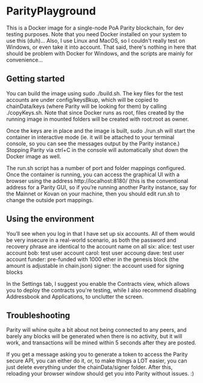 # ParityPlayground

This is a Docker image for a single-node PoA Parity blockchain, for dev testing purposes. Note that you need Docker installed on your system to use this (duh)... Also, I use Linux and MacOS, so I couldn't really test on Windows, or even take it into account. That said, there's nothing in here that should be problem with Docker for Windows, and the scripts are mainly for convenience...

## Getting started

You can build the image using sudo ./build.sh. The key files for the test accounts are under config/keysBkup, which will be copied to chainData/keys (where Parity will be looking for them) by calling ./copyKeys.sh. Note that since Docker runs as root, files created by the running image in mounted folders will be created with root:root as owner.

Once the keys are in place and the image is built, sudo ./run.sh will start the container in interactive mode (ie. it will be attached to your terminal console, so you can see the messages output by the Parity instance.) Stopping Parity via ctrl+C in the console will automatically shut down the Docker image as well.

The run.sh script has a number of port and folder mappings configured. Once the container is running, you can access the graphical UI with a browser using the address http://localhost:8180/ (this is the conventional address for a Parity GUI, so if you’re running another Parity instance, say for the Mainnet or Kovan on your machine, then you should edit run.sh to change the outside port mappings.

## Using the environment

You’ll see when you log in that I have set up six accounts. All of them would be very insecure in a real-world scenario, as both the password and recovery phrase are identical to the account name on all six:
alice: test user account
bob: test user account
carol: test user accoung
dave: test user account
funder: pre-funded with 1000 ether in the genesis block (the amount is adjustable in chain.json)
signer: the account used for signing blocks

In the Settings tab, I suggest you enable the Contracts view, which allows you to deploy the contracts you're testing, while I also recommend disabling Addressbook and Applications, to unclutter the screen.

## Troubleshooting

Parity will whine quite a bit about not being connected to any peers, and barely any blocks will be generated when there is no activity, but it will work, and transactions will be mined within 5 seconds after they are posted.

If you get a message asking you to generate a token to access the Parity secure API, you can either do it, or, to make things a LOT easier, you can just delete everything under the chainData/signer folder. After this, reloading your browser window should get you into Parity without issues. :)
